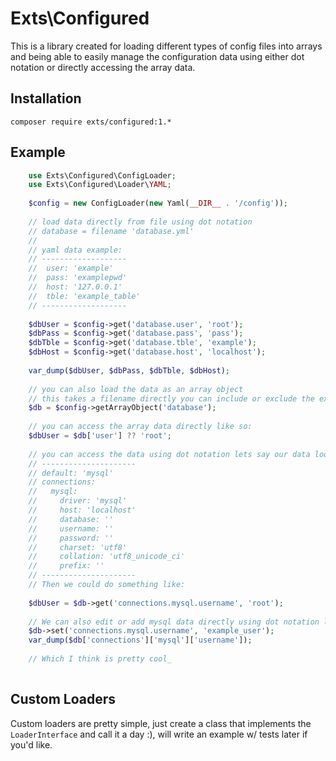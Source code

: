# Exts\Configured

This is a library created for loading different types of config files into arrays and being able to easily manage
the configuration data using either dot notation or directly accessing the array data.

## Installation

`composer require exts/configured:1.*`

## Example
```php
    use Exts\Configured\ConfigLoader;
    use Exts\Configured\Loader\YAML;
    
    $config = new ConfigLoader(new Yaml(__DIR__ . '/config'));
    
    // load data directly from file using dot notation
    // database = filename 'database.yml'
    //
    // yaml data example:
    // -------------------
    //  user: 'example'
    //  pass: 'examplepwd'
    //  host: '127.0.0.1'
    //  tble: 'example_table'
    // -------------------
    
    $dbUser = $config->get('database.user', 'root');
    $dbPass = $config->get('database.pass', 'pass');
    $dbTble = $config->get('database.tble', 'example');
    $dbHost = $config->get('database.host', 'localhost');
    
    var_dump($dbUser, $dbPass, $dbTble, $dbHost);
    
    // you can also load the data as an array object
    // this takes a filename directly you can include or exclude the extension 'yml' as an example
    $db = $config->getArrayObject('database');
    
    // you can access the array data directly like so:
    $dbUser = $db['user'] ?? 'root';
    
    // you can access the data using dot notation lets say our data looked like laravel for example:
    // ---------------------
    // default: 'mysql'
    // connections:
    //   mysql:
    //     driver: 'mysql'
    //     host: 'localhost'
    //     database: ''
    //     username: ''
    //     password: ''
    //     charset: 'utf8'
    //     collation: 'utf8_unicode_ci'
    //     prefix: ''
    // ---------------------
    // Then we could do something like:
    
    $dbUser = $db->get('connections.mysql.username', 'root');
    
    // We can also edit or add mysql data directly using dot notation like so:
    $db->set('connections.mysql.username', 'example_user');
    var_dump($db['connections']['mysql']['username']);
    
    // Which I think is pretty cool_
    
```

## Custom Loaders

Custom loaders are pretty simple, just create a class that implements the `LoaderInterface` and call it a day :), will
write an example w/ tests later if you'd like.